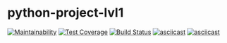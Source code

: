 # python-project-lvl1
[![Maintainability](https://api.codeclimate.com/v1/badges/a99a88d28ad37a79dbf6/maintainability)](https://codeclimate.com/github/codeclimate/codeclimate/maintainability)
[![Test Coverage](https://api.codeclimate.com/v1/badges/a99a88d28ad37a79dbf6/test_coverage)](https://codeclimate.com/github/codeclimate/codeclimate/test_coverage)
[![Build Status](https://travis-ci.com/alekorn/python-project-lvl1.svg?branch=master)](https://travis-ci.com/alekorn/python-project-lvl1)
[![asciicast](https://asciinema.org/a/5g0etIasssL2Kt7Wd9xEvFqLG.svg)](https://asciinema.org/a/5g0etIasssL2Kt7Wd9xEvFqLG)
[![asciicast](https://asciinema.org/a/SGuZ47HVlVmeieWMXxgeZKVif.svg)](https://asciinema.org/a/SGuZ47HVlVmeieWMXxgeZKVif)
